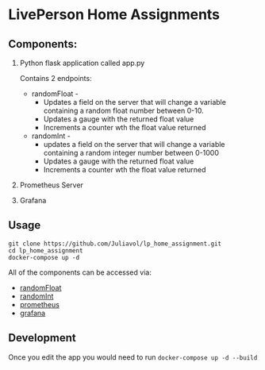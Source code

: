 # LivePerson Home Assignments

## Components:
1. Python flask application called app.py
    
    Contains 2 endpoints:
    
    * randomFloat - 
      * Updates a field on the server that will change a variable containing a random float number between 0-10.
      * Updates a gauge with the returned float value
      * Increments a counter wth the float value returned
    * randomInt - 
      * updates a field on the server that will change a variable containing a random integer number between 0-1000
      * Updates a gauge with the returned float value
      * Increments a counter wth the float value returned
2. Prometheus Server
3. Grafana
      
      
## Usage
```
git clone https://github.com/Juliavol/lp_home_assignment.git
cd lp_home_assignment
docker-compose up -d
```
All of the components can be accessed via:
* [randomFloat](http://127.0.0.1:5000/randomFloat)
* [randomInt](http://127.0.0.1:5000/randomInt)
* [prometheus](127.0.0.1:9090)
* [grafana](127.0.0.1:3000)



## Development
Once you edit the app you would need to  run `docker-compose up -d --build`

